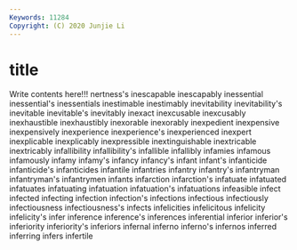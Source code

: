 ```yaml
---
Keywords: 11284
Copyright: (C) 2020 Junjie Li
---
```


# title

Write contents here!!!
nertness's 
inescapable 
inescapably 
inessential 
inessential's 
inessentials 
inestimable 
inestimably
inevitability 
inevitability's 
inevitable 
inevitable's 
inevitably 
inexact 
inexcusable 
inexcusably 
inexhaustible 
inexhaustibly
inexorable 
inexorably 
inexpedient 
inexpensive 
inexpensively 
inexperience 
inexperience's 
inexperienced 
inexpert 
inexplicable
inexplicably 
inexpressible 
inextinguishable 
inextricable 
inextricably 
infallibility 
infallibility's 
infallible 
infallibly 
infamies
infamous 
infamously 
infamy 
infamy's 
infancy 
infancy's 
infant 
infant's 
infanticide 
infanticide's
infanticides 
infantile 
infantries 
infantry 
infantry's 
infantryman 
infantryman's 
infantrymen 
infants 
infarction
infarction's 
infatuate 
infatuated 
infatuates 
infatuating 
infatuation 
infatuation's 
infatuations 
infeasible 
infect
infected 
infecting 
infection 
infection's 
infections 
infectious 
infectiously 
infectiousness 
infectiousness's 
infects
infelicities 
infelicitous 
infelicity 
infelicity's 
infer 
inference 
inference's 
inferences 
inferential 
inferior
inferior's 
inferiority 
inferiority's 
inferiors 
infernal 
inferno 
inferno's 
infernos 
inferred 
inferring
infers 
infertile 
